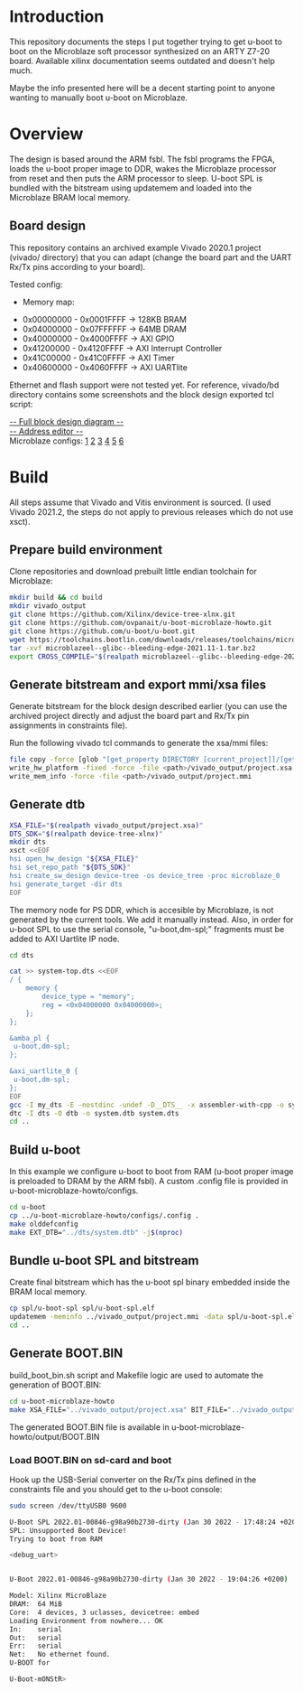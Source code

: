 # Introduction
This repository documents the steps I put together trying to get u-boot to boot on the Microblaze soft processor synthesized on an ARTY Z7-20 board. Available xilinx documentation seems outdated and doesn't help much.

Maybe the info presented here will be a decent starting point to anyone wanting to manually boot u-boot on Microblaze.

# Overview
The design is based around the ARM fsbl. The fsbl programs the FPGA, loads the u-boot proper image to DDR, wakes the Microblaze processor from reset and then puts the ARM processor to sleep. U-boot SPL is bundled with the bitstream using updatemem and loaded into the Microblaze BRAM local memory.

## Board design
This repository contains an archived example Vivado 2020.1 project (vivado/ directory) that you can adapt (change the board part and the UART Rx/Tx pins according to your board).

Tested config:
- Memory map:
 *   0x00000000 - 0x0001FFFF -> 128KB BRAM
 *   0x04000000 - 0x07FFFFFF -> 64MB DRAM
 *   0x40000000 - 0x4000FFFF -> AXI GPIO
 *   0x41200000 - 0x4120FFFF -> AXI Interrupt Controller
 *   0x41C00000 - 0x41C0FFFF -> AXI Timer
 *   0x40600000 - 0x4060FFFF -> AXI UARTlite

Ethernet and flash support were not tested yet. For reference, vivado/bd directory contains some screenshots and the block design exported tcl script:

[-- Full block design diagram --](https://github.com/ovpanait/u-boot-microblaze-howto/blob/master/vivado/bd/bd.png)  
[-- Address editor --](https://github.com/ovpanait/u-boot-microblaze-howto/blob/master/vivado/bd/address_editor.png)  
Microblaze configs: [1](https://github.com/ovpanait/u-boot-microblaze-howto/blob/master/vivado/bd/microblaze_config1.png)
[2](https://github.com/ovpanait/u-boot-microblaze-howto/blob/master/vivado/bd/microblaze_config2.png)
[3](https://github.com/ovpanait/u-boot-microblaze-howto/blob/master/vivado/bd/microblaze_config3.png)
[4](https://github.com/ovpanait/u-boot-microblaze-howto/blob/master/vivado/bd/microblaze_config4.png)
[5](https://github.com/ovpanait/u-boot-microblaze-howto/blob/master/vivado/bd/microblaze_config5.png)
[6](https://github.com/ovpanait/u-boot-microblaze-howto/blob/master/vivado/bd/microblaze_config6.png)  

# Build

All steps assume that Vivado and Vitis environment is sourced. (I used Vivado 2021.2, the steps do not apply to previous releases which do not use xsct).

## Prepare build environment
Clone repositories and download prebuilt little endian toolchain for Microblaze:

```bash
mkdir build && cd build
mkdir vivado_output
git clone https://github.com/Xilinx/device-tree-xlnx.git
git clone https://github.com/ovpanait/u-boot-microblaze-howto.git
git clone https://github.com/u-boot/u-boot.git
wget https://toolchains.bootlin.com/downloads/releases/toolchains/microblazeel/tarballs/microblazeel--glibc--bleeding-edge-2021.11-1.tar.bz2
tar -xvf microblazeel--glibc--bleeding-edge-2021.11-1.tar.bz2
export CROSS_COMPILE="$(realpath microblazeel--glibc--bleeding-edge-2021.11-1/bin)/microblazeel-linux-"
```

## Generate bitstream and export mmi/xsa files
Generate bitstream for the block design described earlier (you can use the archived project directly and adjust the board part and Rx/Tx pin assignments in constraints file).

Run the following vivado tcl commands to generate the xsa/mmi files:
```bash
file copy -force [glob "[get_property DIRECTORY [current_project]]/[get_property NAME [current_project]].runs/impl_1/*.bit"] <path>/vivado_output/project.bit
write_hw_platform -fixed -force -file <path>/vivado_output/project.xsa
write_mem_info -force -file <path>/vivado_output/project.mmi
```

## Generate dtb
```bash
XSA_FILE="$(realpath vivado_output/project.xsa)"
DTS_SDK="$(realpath device-tree-xlnx)"
mkdir dts
xsct <<EOF
hsi open_hw_design "${XSA_FILE}"
hsi set_repo_path "${DTS_SDK}"
hsi create_sw_design device-tree -os device_tree -proc microblaze_0
hsi generate_target -dir dts
EOF
```

The memory node for PS DDR, which is accesible by Microblaze, is not generated by the current tools. We add it manually instead. Also, in order for u-boot SPL to use the serial console, "u-boot,dm-spl;" fragments must be added to AXI Uartlite IP node.

```bash
cd dts

cat >> system-top.dts <<EOF
/ {
	memory {
		device_type = "memory";
		reg = <0x04000000 0x04000000>;
	};
};

&amba_pl {
 u-boot,dm-spl;
};

&axi_uartlite_0 {
 u-boot,dm-spl;
};
EOF
gcc -I my_dts -E -nostdinc -undef -D__DTS__ -x assembler-with-cpp -o system.dts system-top.dts
dtc -I dts -O dtb -o system.dtb system.dts
cd ..
```

## Build u-boot
In this example we configure u-boot to boot from RAM (u-boot proper image is preloaded to DRAM by the ARM fsbl). A custom .config file is provided in u-boot-microblaze-howto/configs.

```bash
cd u-boot
cp ../u-boot-microblaze-howto/configs/.config .
make olddefconfig
make EXT_DTB="../dts/system.dtb" -j$(nproc)
```

## Bundle u-boot SPL and bitstream
Create final bitstream which has the u-boot spl binary embedded inside the BRAM local memory.

```bash
cp spl/u-boot-spl spl/u-boot-spl.elf
updatemem -meminfo ../vivado_output/project.mmi -data spl/u-boot-spl.elf -bit ../vivado_output/project.bit -proc design_1_i/microblaze_0  -out ../vivado_output/final.bit -force
cd ..
```

## Generate BOOT.BIN

build_boot_bin.sh script and Makefile logic are used to automate the generation of BOOT.BIN:

```bash
cd u-boot-microblaze-howto
make XSA_FILE="../vivado_output/project.xsa" BIT_FILE="../vivado_output/final.bit" UBOOT_FILE="../u-boot/u-boot.bin" UBOOT_LOADADDR="0x5000000"
```

The generated BOOT.BIN file is available in u-boot-microblaze-howto/output/BOOT.BIN

### Load BOOT.BIN on sd-card and boot
Hook up the USB-Serial converter on the Rx/Tx pins defined in the constraints file and you should get to the u-boot console:
```bash
sudo screen /dev/ttyUSB0 9600

U-Boot SPL 2022.01-00846-g98a90b2730-dirty (Jan 30 2022 - 17:48:24 +0200)
SPL: Unsupported Boot Device!
Trying to boot from RAM

<debug_uart>


U-Boot 2022.01-00846-g98a90b2730-dirty (Jan 30 2022 - 19:04:26 +0200)

Model: Xilinx MicroBlaze
DRAM:  64 MiB   
Core:  4 devices, 3 uclasses, devicetree: embed
Loading Environment from nowhere... OK
In:    serial   
Out:   serial   
Err:   serial   
Net:   No ethernet found.
U-BOOT for

U-Boot-mONStR>
```
